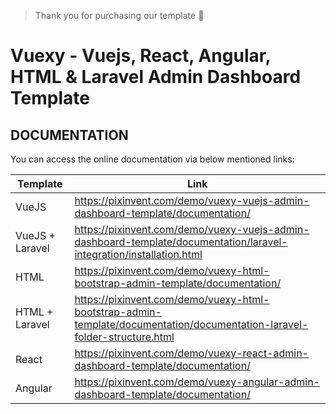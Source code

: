 > Thank you for purchasing our template 🥂

# Vuexy - Vuejs, React, Angular, HTML & Laravel Admin Dashboard Template

## DOCUMENTATION

You can access the online documentation via below mentioned links:

| Template        | Link                                                                                                                     |
| --------------- | ------------------------------------------------------------------------------------------------------------------------ |
| VueJS           | https://pixinvent.com/demo/vuexy-vuejs-admin-dashboard-template/documentation/                                           |
| VueJS + Laravel | https://pixinvent.com/demo/vuexy-vuejs-admin-dashboard-template/documentation/laravel-integration/installation.html      |
| HTML            | https://pixinvent.com/demo/vuexy-html-bootstrap-admin-template/documentation/                                            |
| HTML + Laravel  | https://pixinvent.com/demo/vuexy-html-bootstrap-admin-template/documentation/documentation-laravel-folder-structure.html |
| React           | https://pixinvent.com/demo/vuexy-react-admin-dashboard-template/documentation/                                           |
| Angular         | https://pixinvent.com/demo/vuexy-angular-admin-dashboard-template/documentation/                                         |
